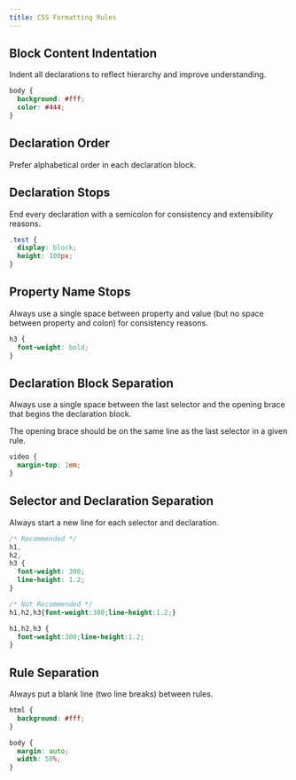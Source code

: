 ```yaml
---
title: CSS Formatting Rules
---
```


## Block Content Indentation

Indent all declarations to reflect hierarchy and improve understanding.

```css
body {
  background: #fff;
  color: #444;
}
```

## Declaration Order

Prefer alphabetical order in each declaration block.

## Declaration Stops

End every declaration with a semicolon for consistency and extensibility reasons.

```css
.test {
  display: block;
  height: 100px;
}
```

## Property Name Stops

Always use a single space between property and value (but no space between property and colon) for consistency reasons.

```css
h3 {
  font-weight: bold;
}
```

## Declaration Block Separation

Always use a single space between the last selector and the opening brace that begins the declaration block.

The opening brace should be on the same line as the last selector in a given rule.

```css
video {
  margin-top: 1em;
}
```

## Selector and Declaration Separation

Always start a new line for each selector and declaration.

```css
/* Recommended */
h1,
h2,
h3 {
  font-weight: 300;
  line-height: 1.2;
}

/* Not Recommended */
h1,h2,h3{font-weight:300;line-height:1.2;}

h1,h2,h3 {
  font-weight:300;line-height:1.2;
}
```

## Rule Separation

Always put a blank line (two line breaks) between rules.

```css
html {
  background: #fff;
}

body {
  margin: auto;
  width: 50%;
}
```